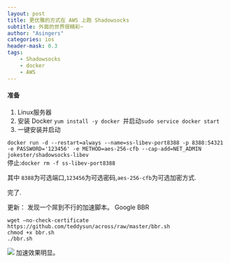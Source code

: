 ```yaml
---
layout: post
title: 更优雅的方式在 AWS 上跑 Shadowsocks
subtitle: 外面的世界很精彩~
author: "Asingers"
categories: ios
header-mask: 0.3
tags: 
    - Shadowsocks
    - docker
    - AWS
---
```



#### 准备

1. Linux服务器
2. 安装 Docker ```yum install -y docker ```并启动```sudo service docker start ```
3. 一键安装并启动  

```docker run -d --restart=always --name=ss-libev-port8388 -p 8388:54321 -e PASSWORD='123456' -e METHOD=aes-256-cfb --cap-add=NET_ADMIN jokester/shadowsocks-libev```  
停止:```docker rm -f ss-libev-port8388```  


其中 `8388`为可选端口,`123456`为可选密码,`aes-256-cfb`为可选加密方式.

完了.   

更新： 发现一个屌到不行的加速脚本。 Google BBR
	
	wget –no-check-certificate https://github.com/teddysun/across/raw/master/bbr.sh
	chmod +x bbr.sh
	./bbr.sh
	
![](http://o6ledomfy.bkt.clouddn.com/20170728150124688552408.jpg)
加速效果明显。
	

